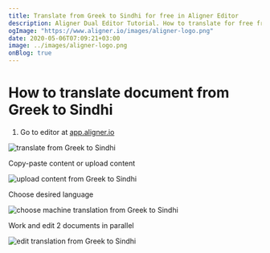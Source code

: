 ```yaml
---
title: Translate from Greek to Sindhi for free in Aligner Editor
description: Aligner Dual Editor Tutorial. How to translate for free from Greek to Sindhi. Aligner is multilingual document management platform. 
ogImage: "https://www.aligner.io/images/aligner-logo.png"
date: 2020-05-06T07:09:21+03:00
image: ../images/aligner-logo.png
onBlog: true
---
```


# How to translate document from Greek to Sindhi

1. Go to editor at [app.aligner.io](https://app.aligner.io "Aligner App web page")

![translate from Greek to Sindhi](../aligner-blank-editor.png "translate from Greek to Sindhi")

Copy-paste content or upload content

![upload content from Greek to Sindhi](../aligner-uploaded-document.png "upload content from Greek to Sindhi")

Choose desired language

![choose machine translation from Greek to Sindhi](../aligner-language-dropdown.png "choose machine translation from Greek to Sindhi")

Work and edit 2 documents in parallel

![edit translation from Greek to Sindhi](../aligner-double-sitded-editor.png "edit translation from Greek to Sindhi")

